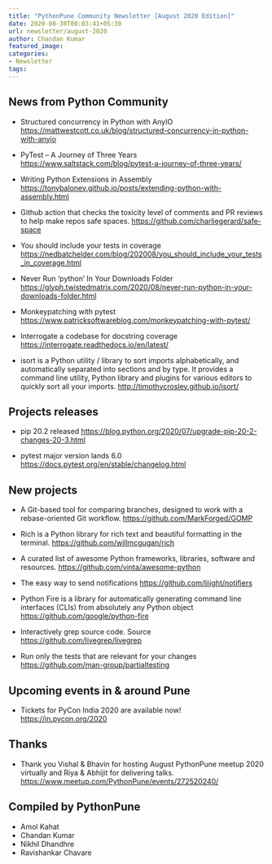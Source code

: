 ```yaml
---
title: "PythonPune Community Newsletter [August 2020 Edition]"
date: 2020-08-30T00:03:41+05:30
url: newsletter/august-2020
author: Chandan Kumar
featured_image:
categories:
- Newsletter
tags:
---
```


## News from Python Community

* Structured concurrency in Python with AnyIO 
  https://mattwestcott.co.uk/blog/structured-concurrency-in-python-with-anyio

* PyTest – A Journey of Three Years 
  https://www.saltstack.com/blog/pytest-a-journey-of-three-years/ 

* Writing Python Extensions in Assembly 
  https://tonybaloney.github.io/posts/extending-python-with-assembly.html
 
* Github action that checks the toxicity level of comments and PR reviews to help make repos safe spaces. 
  https://github.com/charliegerard/safe-space
 
* You should include your tests in coverage 
  https://nedbatchelder.com/blog/202008/you_should_include_your_tests_in_coverage.html
 
* Never Run ‘python’ In Your Downloads Folder 
  https://glyph.twistedmatrix.com/2020/08/never-run-python-in-your-downloads-folder.html
  
* Monkeypatching with pytest 
  https://www.patricksoftwareblog.com/monkeypatching-with-pytest/
 
* Interrogate a codebase for docstring coverage 
  https://interrogate.readthedocs.io/en/latest/

* isort is a Python utility / library to sort imports alphabetically, and automatically separated 
  into sections and by type. It provides a command line utility, Python library and plugins for 
  various editors to quickly sort all your imports.
  http://timothycrosley.github.io/isort/

## Projects releases

* pip 20.2 released 
  https://blog.python.org/2020/07/upgrade-pip-20-2-changes-20-3.html

* pytest major version lands 6.0 
  https://docs.pytest.org/en/stable/changelog.html

## New projects
* A Git-based tool for comparing branches, designed to work with a rebase-oriented Git workflow. 
  https://github.com/MarkForged/GOMP
 
* Rich is a Python library for rich text and beautiful formatting in the terminal. 
  https://github.com/willmcgugan/rich
 
* A curated list of awesome Python frameworks, libraries, software and resources.
  https://github.com/vinta/awesome-python
 
* The easy way to send notifications 
  https://github.com/liiight/notifiers

* Python Fire is a library for automatically generating command line interfaces (CLIs)
  from absolutely any Python object 
  https://github.com/google/python-fire
  
* Interactively grep source code. Source 
  https://github.com/livegrep/livegrep
 
* Run only the tests that are relevant for your changes 
  https://github.com/man-group/partialtesting

## Upcoming events in & around Pune

* Tickets for PyCon India 2020 are available now! 
  https://in.pycon.org/2020

## Thanks

* Thank you Vishal & Bhavin for hosting August PythonPune meetup 2020 virtually and Riya & Abhijit for delivering talks. 
  https://www.meetup.com/PythonPune/events/272520240/

## Compiled by PythonPune

* Amol Kahat
* Chandan Kumar
* Nikhil Dhandhre
* Ravishankar Chavare
